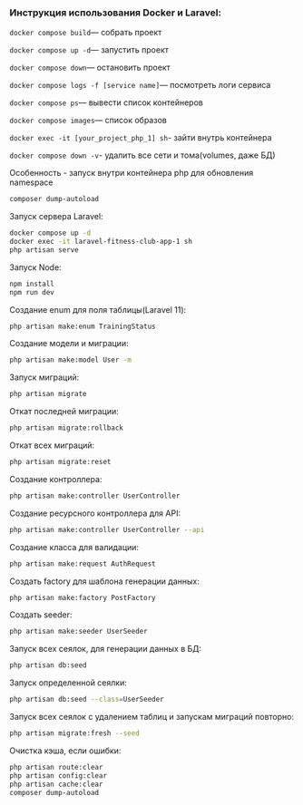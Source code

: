 ### Инструкция использования Docker и Laravel:
``` docker compose build ```— собрать проект

``` docker compose up -d ```— запустить проект

``` docker compose down ```— остановить проект

``` docker compose logs -f [service name] ```— посмотреть логи сервиса

``` docker compose ps ```— вывести список контейнеров

``` docker compose images ```— список образов

``` docker exec -it [your_project_php_1] sh ```- зайти внутрь контейнера

``` docker compose down -v ```- удалить все сети и тома(volumes, даже БД)

Особенность - запуск внутри контейнера php для обновления namespace
```sh
composer dump-autoload
```

Запуск сервера Laravel:
```sh
docker compose up -d
docker exec -it laravel-fitness-club-app-1 sh
php artisan serve
```

Запуск Node:
```sh
npm install
npm run dev
```

Создание enum для поля таблицы(Laravel 11):
```sh
php artisan make:enum TrainingStatus
```

Создание модели и миграции:
```sh
php artisan make:model User -m
```

Запуск миграций:
```sh
php artisan migrate
```

Откат последней миграции:
```sh
php artisan migrate:rollback
```

Откат всех миграций:
```sh
php artisan migrate:reset
```

Создание контроллера:
```sh
php artisan make:controller UserController
```

Создание ресурсного контроллера для API:
```sh
php artisan make:controller UserController --api
```

Создание класса для валидации:
```sh
php artisan make:request AuthRequest
```

Создать factory для шаблона генерации данных:
```sh
php artisan make:factory PostFactory
```

Создать seeder:
```sh
php artisan make:seeder UserSeeder
```

Запуск всех сеялок, для генерации данных в БД:
```sh
php artisan db:seed
```

Запуск определенной сеялки:
```sh
php artisan db:seed --class=UserSeeder
```

Запуск всех сеялок с удалением таблиц и запускам миграций повторно:
```sh
php artisan migrate:fresh --seed
```

Очистка кэша, если ошибки:
```sh
php artisan route:clear
php artisan config:clear
php artisan cache:clear
composer dump-autoload
```
